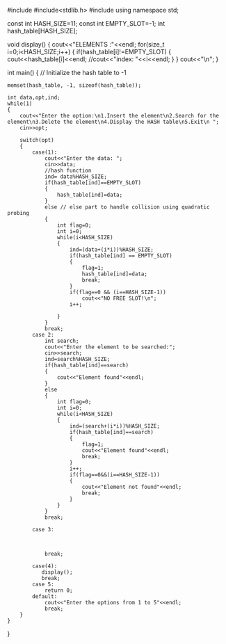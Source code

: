 #include<iostream>
#include<stdlib.h>
#include<cstring>
using namespace std;


const int HASH_SIZE=11;
const int EMPTY_SLOT=-1;
int hash_table[HASH_SIZE];



void display()
{
    cout<<"ELEMENTS :"<<endl;
    for(size_t i=0;i<HASH_SIZE;i++)
    {
        if(hash_table[i]!=EMPTY_SLOT)
        {
            cout<<hash_table[i]<<endl;
            //cout<<"index: "<<i<<endl;
        }
    }
    cout<<"\n";
}


int main()
{
    // Initialize the hash table to -1

    memset(hash_table, -1, sizeof(hash_table));

    int data,opt,ind;
    while(1)
    {
        cout<<"Enter the option:\n1.Insert the element\n2.Search for the element\n3.Delete the element\n4.Display the HASH table\n5.Exit\n ";
        cin>>opt;

        switch(opt)
        {
            case(1):
                cout<<"Enter the data: ";
                cin>>data;
                //hash function
                ind= data%HASH_SIZE;
                if(hash_table[ind]==EMPTY_SLOT)
                {
                    hash_table[ind]=data;
                }
                else // else part to handle collision using quadratic probing
                {
                    int flag=0;
                    int i=0;
                    while(i<HASH_SIZE)
                    {
                        ind=(data+(i*i))%HASH_SIZE;
                        if(hash_table[ind] == EMPTY_SLOT)
                        {
                            flag=1;
                            hash_table[ind]=data;
                            break;
                        }
                        if(flag==0 && (i==HASH_SIZE-1))
                            cout<<"NO FREE SLOT!\n";
                        i++;

                    }
                }
                break;
            case 2:
                int search;
                cout<<"Enter the element to be searched:";
                cin>>search;
                ind=search%HASH_SIZE;
                if(hash_table[ind]==search)
                {
                    cout<<"Element found"<<endl;
                }
                else
                {
                    int flag=0;
                    int i=0;
                    while(i<HASH_SIZE)
                    {
                        ind=(search+(i*i))%HASH_SIZE;
                        if(hash_table[ind]==search)
                        {
                            flag=1;
                            cout<<"Element found"<<endl;
                            break;
                        }
                        i++;
                        if(flag==0&&(i==HASH_SIZE-1))
                        {
                            cout<<"Element not found"<<endl;
                            break;
                        }
                    }
                }
                break;

            case 3:



                break;

            case(4):
               display();
               break;
            case 5:
                return 0;
            default:
                cout<<"Enter the options from 1 to 5"<<endl;
                break;
        }
    }
}
